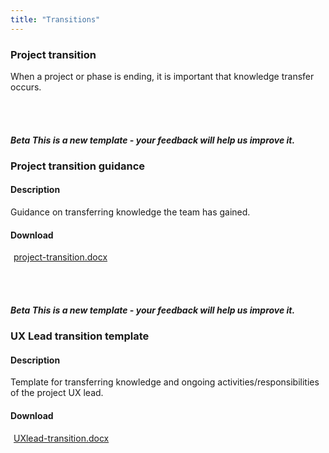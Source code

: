 ```yaml
---
title: "Transitions"
---
```


<div class="pl-pattern">

<h3>Project transition</h3>

When a project or phase is ending, it is important that knowledge transfer occurs.

<br><br>
</div>

<div class="pl-pattern">

<h5 class="text-muted normal"><span class="label label-info">Beta</span> This is a new template - your feedback will help us improve it.</h5>

### Project transition guidance

#### Description

Guidance on transferring knowledge the team has gained.

#### Download	

<a href="../downloads/project-transition.docx"><i class="icon icon-file-word-o" style="margin-right: 5px"></i>project-transition.docx</a>

<br><br>
</div>

<div class="pl-pattern">

<h5 class="text-muted normal"><span class="label label-info">Beta</span> This is a new template - your feedback will help us improve it.</h5>

### UX Lead transition template

#### Description

Template for transferring knowledge and ongoing activities/responsibilities of the project UX lead.

#### Download	

<a href="../downloads/UXlead-transition.docx"><i class="icon icon-file-word-o" style="margin-right: 5px"></i>UXlead-transition.docx</a>

<br><br>
</div>

